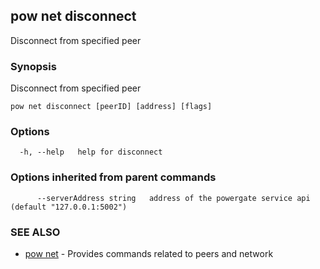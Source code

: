 ## pow net disconnect

Disconnect from specified peer

### Synopsis

Disconnect from specified peer

```
pow net disconnect [peerID] [address] [flags]
```

### Options

```
  -h, --help   help for disconnect
```

### Options inherited from parent commands

```
      --serverAddress string   address of the powergate service api (default "127.0.0.1:5002")
```

### SEE ALSO

* [pow net](pow_net.md)	 - Provides commands related to peers and network

